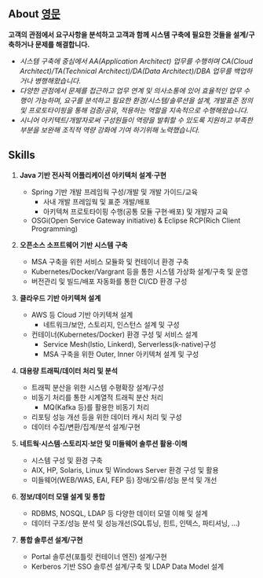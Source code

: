## About [영문](README.md)
**고객의 관점에서 요구사항을 분석하고 고객과 함께 시스템 구축에 필요한 것들을 설계/구축하거나 문제를 해결합니다.**

- _시스템 구축에 중심에서 AA(Application Architect) 업무를 수행하며 CA(Cloud Architect)/TA(Technical Architect)/DA(Data Architect)/DBA 업무를 백업하거나 병행해왔습니다._
- _다양한 관점에서 문제를 접근하고 업무 연계 및 의사소통에 있어 효율적인 업무 수행이 가능하며, 요구를 분석하고 필요한 환경/시스템/솔루션을 설계, 개발표준 정의 및 프로토타이핑을 통해 검증/공유, 적용하는 역할을 지속적으로 수행해왔습니다._
- _시니어 아키텍트/개발자로써 구성원들이 역량을 발휘할 수 있도록 지원하고 부족한 부분을 보완해 조직적 역량 강화에 기여 하기위해 노력했습니다._

## Skills
1. **Java 기반 전사적 어플리케이션 아키텍처 설계·구현**
    - Spring 기반 개발 프레임웍  구성/개발 및 개발 가이드/교육
      - 사내 개발 프레임웍 및 표준 개발/배포
      - 아키텍쳐 프로토타이핑 수행(공통 모듈 구현·배포) 및 개발자 교육
   - OSGi(Open Service Gateway initiative) & Eclipse RCP(Rich Client Programming)

2. **오픈소스 소프트웨어 기반 시스템 구축**
    - MSA 구축을 위한 서비스 모듈화 및 컨테이너 환경 구축
    - Kubernetes/Docker/Vargrant 등을 통한 시스템 가상화 설계/구축 및 운영
    - 버전관리 및 빌드/배포 자동화를 통한 CI/CD 환경 구성

3. **클라우드 기반 아키텍쳐 설계**
    - AWS 등 Cloud 기반 아키텍쳐 설계
      - 네트워크/보안, 스토리지, 인스턴스 설계 및 구성
    - 컨테이너(Kubernetes/Docker) 환경 구성 및 서비스 설계
      - Service Mesh(Istio, Linkerd), Serverless(k-native)구성
      - MSA 구축을 위한 Outer, Inner 아키텍쳐 설계 및 구성

4. **대용량 트래픽/데이터 처리 및 분석**
    - 트래픽 분산을 위한 시스템 수평확장 설계/구성
    - 비동기 처리를 통한 시계열적 트래픽 분산 처리
      - MQ(Kafka 등)를 활용한 비동기 처리
    - 리포팅 성능 개선 등을 위한 데이터 캐시 처리 및 구성 
    - 데이터 수집/변환/집계/분석 설계/구현

5. **네트웍·시스템·스토리지·보안 및 미들웨어 솔루션 활용·이해**
    - 시스템 구성 및  환경 구축
    - AIX, HP, Solaris, Linux 및 Windows Server 환경 구성 및 활용
    - 미들웨어(WEB/WAS, EAI, FEP 등) 장애/오류/성능 분석 및 개선

6. **정보/데이터 모델 설계 및 통합**
    - RDBMS, NOSQL, LDAP 등 다양한 데이터 모델 이해 및 설계
    - 데이터 구조/성능 분석 및 성능개선(SQL튜닝, 힌트, 인텍스, 파티셔닝, …)

7. **통합 솔루션 설계/구현**
    - Portal 솔루션(포틀릿 컨테이너 엔진) 설계/구현 
    - Kerberos 기반 SSO 솔루션 설계/구축 및 LDAP Data Model 설계
